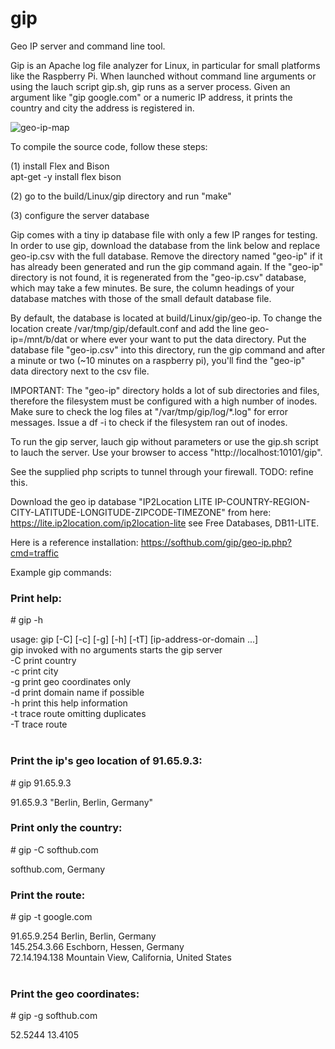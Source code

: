 # gip

Geo IP server and command line tool.

Gip is an Apache log file analyzer for Linux, in particular for small platforms like the Raspberry Pi.
When launched without command line arguments or using the lauch script gip.sh, gip runs as a server process.
Given an argument like "gip google.com" or a numeric IP address, it prints the country and city the address is registered in.

![geo-ip-map](https://user-images.githubusercontent.com/61689577/121388466-cdf44500-c94b-11eb-94d5-c2f28d808f25.png)

To compile the source code, follow these steps:

(1) install Flex and Bison<br/>
    apt-get -y install flex bison<br/>

(2) go to the build/Linux/gip directory and run "make"

(3) configure the server database

Gip comes with a tiny ip database file with only a few IP ranges for testing. In order to use gip, download the
database from the link below and replace geo-ip.csv with the full database. Remove the directory named "geo-ip" if
it has already been generated and run the gip command again. If the "geo-ip" directory is not found, it is regenerated
from the "geo-ip.csv" database, which may take a few minutes. Be sure, the column headings of your database matches with
those of the small default database file.

By default, the database is located at build/Linux/gip/geo-ip. To change the location create /var/tmp/gip/default.conf
and add the line geo-ip=/mnt/b/dat or where ever your want to put the data directory. Put the database file
"geo-ip.csv" into this directory, run the gip command and after a minute or two (~10 minutes on a raspberry pi), you'll
find the "geo-ip" data directory next to the csv file.

IMPORTANT: The "geo-ip" directory holds a lot of sub directories and files, therefore the filesystem must be configured
with a high number of inodes. Make sure to check the log files at "/var/tmp/gip/log/*.log" for error messages. Issue
a df -i to check if the filesystem ran out of inodes.

To run the gip server, lauch gip without parameters or use the gip.sh script to lauch the server.
Use your browser to access "http://localhost:10101/gip".

See the supplied php scripts to tunnel through your firewall. TODO: refine this.

Download the geo ip database "IP2Location LITE IP-COUNTRY-REGION-CITY-LATITUDE-LONGITUDE-ZIPCODE-TIMEZONE"
from here: https://lite.ip2location.com/ip2location-lite see Free Databases, DB11-LITE.

Here is a reference installation: https://softhub.com/gip/geo-ip.php?cmd=traffic

Example gip commands:

<h3>Print help:</h3>
<p># gip -h</p>
usage: gip [-C] [-c] [-g] [-h] [-tT] [ip-address-or-domain ...]<br/>
       gip invoked with no arguments starts the gip server<br/>
       -C print country<br/>
       -c print city<br/>
       -g print geo coordinates only<br/>
       -d print domain name if possible<br/>
       -h print this help information<br/>
       -t trace route omitting duplicates<br/>
       -T trace route<br/>
<br/>
<h3>Print the ip's geo location of 91.65.9.3:</h3>
<p># gip 91.65.9.3</p>
91.65.9.3 "Berlin, Berlin, Germany"
<br/>
<h3>Print only the country:</h3>
<p># gip -C softhub.com</p>
softhub.com, Germany
<br/>
<h3>Print the route:</h3>
<p># gip -t google.com</p>
91.65.9.254 Berlin, Berlin, Germany<br/>
145.254.3.66 Eschborn, Hessen, Germany<br/>
72.14.194.138 Mountain View, California, United States<br/>
<br/>
<h3>Print the geo coordinates:</h3>
<p># gip -g softhub.com</p>
52.5244 13.4105
<br/>
